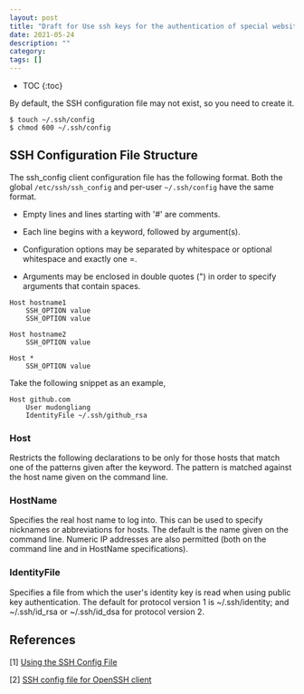 ```yaml
---
layout: post
title: "Draft for Use ssh keys for the authentication of special websites"
date: 2021-05-24
description: ""
category: 
tags: []
---
```

* TOC
{:toc}

By default, the SSH configuration file may not exist, so you need to create it.

```
$ touch ~/.ssh/config
$ chmod 600 ~/.ssh/config
```

## SSH Configuration File Structure

The ssh_config client configuration file has the following format. Both the global `/etc/ssh/ssh_config` and per-user `~/.ssh/config` have the same format.

- Empty lines and lines starting with '#' are comments.

- Each line begins with a keyword, followed by argument(s).

- Configuration options may be separated by whitespace or optional whitespace and exactly one =.

- Arguments may be enclosed in double quotes (") in order to specify arguments that contain spaces.


```
Host hostname1
    SSH_OPTION value
    SSH_OPTION value

Host hostname2
    SSH_OPTION value

Host *
    SSH_OPTION value
```

Take the following snippet as an example,

```
Host github.com
    User mudongliang
    IdentityFile ~/.ssh/github_rsa

```

### Host

Restricts the following declarations to be only for those hosts that match one of the patterns given after the keyword. The pattern is matched against the host name given on the command line.

### HostName

Specifies the real host name to log into. This can be used to specify nicknames or abbreviations for hosts. The default is the name given on the command line. Numeric IP addresses are also permitted (both on the command line and in HostName specifications).

### IdentityFile

Specifies a file from which the user's identity key is read when using public key authentication. The default for protocol version 1 is ~/.ssh/identity; and ~/.ssh/id_rsa or ~/.ssh/id_dsa for protocol version 2.

## References

[1] [Using the SSH Config File](https://linuxize.com/post/using-the-ssh-config-file/)

[2] [SSH config file for OpenSSH client](https://www.ssh.com/academy/ssh/config#format-of-ssh-client-config-file-ssh_config)

